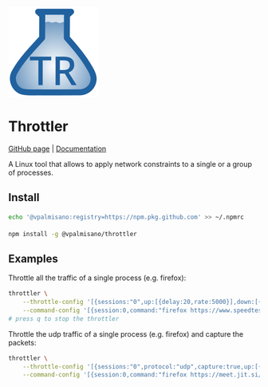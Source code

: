 ![logo](media/logo.svg "Throttler")
# Throttler
[GitHub page](https://github.com/vpalmisano/throttler) | [Documentation](https://vpalmisano.github.io/throttler)

A Linux tool that allows to apply network constraints to a single or a group of processes.

## Install
```bash
echo '@vpalmisano:registry=https://npm.pkg.github.com' >> ~/.npmrc

npm install -g @vpalmisano/throttler
```

## Examples
Throttle all the traffic of a single process (e.g. firefox):
```bash
throttler \
    --throttle-config '[{sessions:"0",up:[{delay:20,rate:5000}],down:[{delay:20,rate:5000}]}]' \
    --command-config '[{session:0,command:"firefox https://www.speedtest.net"}]'
# press q to stop the throttler
```

Throttle the udp traffic of a single process (e.g. firefox) and capture the packets:
```bash
throttler \
    --throttle-config '[{sessions:"0",protocol:"udp",capture:true,up:[{delay:50,loss:1,rate:2000}],down:[{delay:20,loss:1,rate:2000}]}]' \
    --command-config '[{session:0,command:"firefox https://meet.jit.si/"}]'
```
